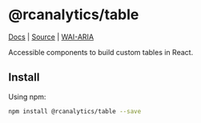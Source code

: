# @rcanalytics/table

[Docs]() | [Source](https://github.com/rcanalytics/component-library/tree/master/packages/table) | [WAI-ARIA](https://www.w3.org/TR/wai-aria-practices-1.1/#table)

Accessible components to build custom tables in React.

## Install

Using npm:

```bash
npm install @rcanalytics/table --save
```
